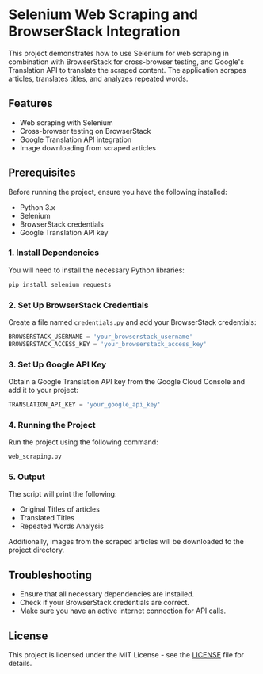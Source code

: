 
# Selenium Web Scraping and BrowserStack Integration

This project demonstrates how to use Selenium for web scraping in combination with BrowserStack for cross-browser testing, and Google's Translation API to translate the scraped content. The application scrapes articles, translates titles, and analyzes repeated words.

## Features
- Web scraping with Selenium
- Cross-browser testing on BrowserStack
- Google Translation API integration
- Image downloading from scraped articles

## Prerequisites

Before running the project, ensure you have the following installed:

- Python 3.x
- Selenium
- BrowserStack credentials
- Google Translation API key

### 1. Install Dependencies

You will need to install the necessary Python libraries:

```bash
pip install selenium requests
```

### 2. Set Up BrowserStack Credentials

Create a file named `credentials.py` and add your BrowserStack credentials:

```python
BROWSERSTACK_USERNAME = 'your_browserstack_username'
BROWSERSTACK_ACCESS_KEY = 'your_browserstack_access_key'
```

### 3. Set Up Google API Key

Obtain a Google Translation API key from the Google Cloud Console and add it to your project:

```python
TRANSLATION_API_KEY = 'your_google_api_key'
```

### 4. Running the Project

Run the project using the following command:

```bash
web_scraping.py

```

### 5. Output

The script will print the following:

- Original Titles of articles
- Translated Titles
- Repeated Words Analysis

Additionally, images from the scraped articles will be downloaded to the project directory.

## Troubleshooting

- Ensure that all necessary dependencies are installed.
- Check if your BrowserStack credentials are correct.
- Make sure you have an active internet connection for API calls.

## License

This project is licensed under the MIT License - see the [LICENSE](LICENSE) file for details.

